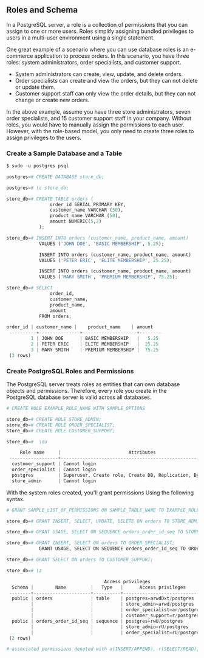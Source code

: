 ## Roles and Schema

In a PostgreSQL server, a role is a collection of permissions that you can assign to one or more users.
Roles simplify assigning bundled privileges to users in a multi-user environment using a single statement.

One great example of a scenario where you can use database roles is an e-commerce application to process orders.
In this scenario, you have three roles: system administrators, order specialists, and customer support.

- System administrators can create, view, update, and delete orders.
- Order specialists can create and view the orders, but they can not delete or update them.
- Customer support staff can only view the order details, but they can not change or create new orders.

In the above example, assume you have three store administrators, seven order specialists, and 15 customer support
staff in your company. Without roles, you would have to manually assign the permissions to each user. However, with
the role-based model, you only need to create three roles to assign privileges to the users.

### Create a Sample Database and a Table

```python
$ sudo -u postgres psql

postgres=# CREATE DATABASE store_db;

postgres=# \c store_db;

store_db=# CREATE TABLE orders (
                order_id SERIAL PRIMARY KEY,
                customer_name VARCHAR (50),
                product_name VARCHAR (50),
                amount NUMERIC(5,2)  
            );

store_db=# INSERT INTO orders (customer_name, product_name, amount)
            VALUES ('JOHN DOE', 'BASIC MEMBERSHIP', 5.25);

            INSERT INTO orders (customer_name, product_name, amount)
            VALUES ('PETER ERIC', 'ELITE MEMBERSHIP', 25.25);

            INSERT INTO orders (customer_name, product_name, amount)
            VALUES ('MARY SMITH', 'PREMIUM MEMBERSHIP', 75.25);

store_db=# SELECT
                order_id,
                customer_name, 
                product_name, 
                amount
            FROM orders;

order_id | customer_name |    product_name    | amount
 ----------+---------------+--------------------+--------
         1 | JOHN DOE      | BASIC MEMBERSHIP   |   5.25
         2 | PETER ERIC    | ELITE MEMBERSHIP   |  25.25
         3 | MARY SMITH    | PREMIUM MEMBERSHIP |  75.25
 (3 rows)
```

### Create PostgreSQL Roles and Permissions

The PostgreSQL server treats roles as entities that can own database objects and permissions.
Therefore, every role you create in the PostgreSQL database server is valid across all databases.

```python
# CREATE ROLE EXAMPLE_ROLE_NAME WITH SAMPLE_OPTIONS

store_db=# CREATE ROLE STORE_ADMIN;
store_db=# CREATE ROLE ORDER_SPECIALIST;
store_db=# CREATE ROLE CUSTOMER_SUPPORT;

store_db=#  \du

     Role name     |                         Attributes                         | Member of
 ------------------+------------------------------------------------------------+-----------
  customer_support | Cannot login                                               | {}
  order_specialist | Cannot login                                               | {}
  postgres         | Superuser, Create role, Create DB, Replication, Bypass RLS | {}
  store_admin      | Cannot login                                               | {}
```

With the system roles created, you'll grant permissions Using the following syntax.

```python
# GRANT SAMPLE_LIST_OF_PERMISSIONS ON SAMPLE_TABLE_NAME TO EXAMPLE_ROLE_NAME;

store_db=# GRANT INSERT, SELECT, UPDATE, DELETE ON orders TO STORE_ADMIN;

store_db=# GRANT USAGE, SELECT ON SEQUENCE orders_order_id_seq TO STORE_ADMIN;

store_db=# GRANT INSERT, SELECT ON orders TO ORDER_SPECIALIST;
            GRANT USAGE, SELECT ON SEQUENCE orders_order_id_seq TO ORDER_SPECIALIST;

store_db=# GRANT SELECT ON orders TO CUSTOMER_SUPPORT;

store_db=# \z

                                    Access privileges
  Schema |        Name         |   Type   |      Access privileges       | Column privileges | Policies
 --------+---------------------+----------+------------------------------+-------------------+----------
  public | orders              | table    | postgres=arwdDxt/postgres   +|                   |
         |                     |          | store_admin=arwd/postgres   +|                   |
         |                     |          | order_specialist=ar/postgres+|                   |
         |                     |          | customer_support=r/postgres  |                   |
  public | orders_order_id_seq | sequence | postgres=rwU/postgres       +|                   |
         |                     |          | store_admin=rU/postgres     +|                   |
         |                     |          | order_specialist=rU/postgres |                   |
 (2 rows)

# associated permissions denoted with a(INSERT/APPEND), r(SELECT/READ), w(UPDATE/WRITE), d(DELETE), and U(USAGE).
```
